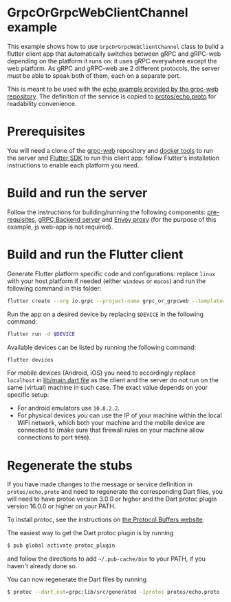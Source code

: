 # GrpcOrGrpcWebClientChannel example
This example shows how to use `GrpcOrGrpcWebClientChannel` class to build a flutter client app that automatically switches between gRPC and gRPC-web depending on the platform it runs on: it uses gRPC everywhere except the web platform. As gRPC and gRPC-web are 2 different protocols, the server must be able to speak both of them, each on a separate port.

This is meant to be used with the [echo example provided by the grpc-web repository](https://github.com/grpc/grpc-web/tree/master/net/grpc/gateway/examples/echo). The definition of the service is copied to [protos/echo.proto](protos/echo.proto) for readability convenience.

# Prerequisites

You will need a clone of the [grpc-web](https://github.com/grpc/grpc-web) repository and [docker tools](https://docs.docker.com/get-docker/) to run the server and [Flutter SDK](https://flutter.dev/docs/get-started/install) to run this client app: follow Flutter's installation instructions to enable each platform you need.

# Build and run the server
Follow the instructions for building/running the following components: [pre-requisites](https://github.com/grpc/grpc-web/tree/master/net/grpc/gateway/examples/echo#build-pre-requisites), [gRPC Backend server](https://github.com/grpc/grpc-web/tree/master/net/grpc/gateway/examples/echo#run-the-grpc-backend-server) and [Envoy proxy](https://github.com/grpc/grpc-web/tree/master/net/grpc/gateway/examples/echo#run-the-envoy-proxy) (for the purpose of this example, js web-app is not required).

# Build and run the Flutter client

Generate Flutter platform specific code and configurations: replace `linux` with your host platform if needed (either `windows` or `macos`) and run the following command in this folder:

```sh
flutter create --org io.grpc --project-name grpc_or_grpcweb --template=app --platforms ios,android,web,linux .
```

Run the app on a desired device by replacing `$DEVICE` in the following command:

```sh
flutter run -d $DEVICE
```
Available devices can be listed by running the following command:

```sh
flutter devices
```
For mobile devices (Android, iOS) you need to accordingly replace `localhost` in [lib/main.dart file](lib/main.dart) as the client and the server do not run on the same (virtual) machine in such case. The exact value depends on your specific setup:
* For android emulators use `10.0.2.2`.
* For physical devices you can use the IP of your machine within the local WiFi network, which both your machine and the mobile device are connected to (make sure that firewall rules on your machine allow connections to port `9090`).

# Regenerate the stubs

If you have made changes to the message or service definition in
`protos/echo.proto` and need to regenerate the corresponding Dart files,
you will need to have protoc version 3.0.0 or higher and the Dart protoc plugin
version 16.0.0 or higher on your PATH.

To install protoc, see the instructions on
[the Protocol Buffers website](https://developers.google.com/protocol-buffers/).

The easiest way to get the Dart protoc plugin is by running

```sh
$ pub global activate protoc_plugin
```

and follow the directions to add `~/.pub-cache/bin` to your PATH, if you haven't
already done so.

You can now regenerate the Dart files by running

```sh
$ protoc --dart_out=grpc:lib/src/generated -Iprotos protos/echo.proto
```
